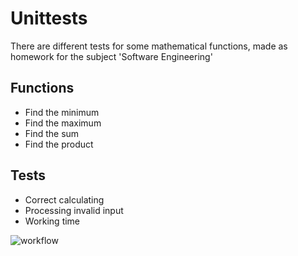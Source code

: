 <h1>Unittests</h1>
<p>There are different tests for some mathematical functions, made as homework for the subject 'Software Engineering'</p>
<h2>Functions</h2>
  <ul>
    <li>Find the minimum</li>
    <li>Find the maximum</li>
    <li>Find the sum</li>
    <li>Find the product</li>
  </ul>
<h2>Tests</h2>
  <ul>
    <li>Correct calculating</li>
    <li>Processing invalid input</li>
    <li>Working time</li>
  </ul>

![workflow](https://github.com/Too-Many-Bytes/Unittests/actions/workflows/script.yml/badge.svg)